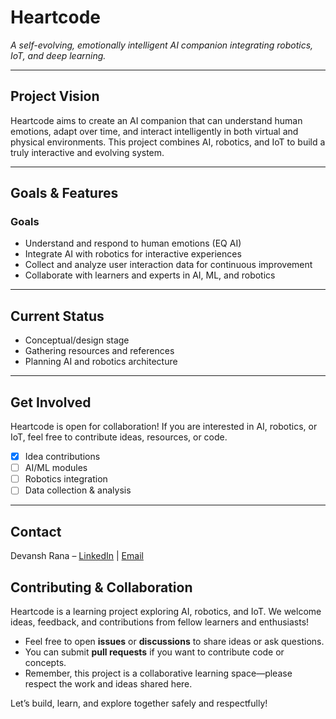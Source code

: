 # Heartcode
*A self-evolving, emotionally intelligent AI companion integrating robotics, IoT, and deep learning.*

---

## Project Vision
Heartcode aims to create an AI companion that can understand human emotions, adapt over time, and interact intelligently in both virtual and physical environments. This project combines AI, robotics, and IoT to build a truly interactive and evolving system.

---

## Goals & Features

### Goals
- Understand and respond to human emotions (EQ AI)
- Integrate AI with robotics for interactive experiences
- Collect and analyze user interaction data for continuous improvement
- Collaborate with learners and experts in AI, ML, and robotics

---

## Current Status
- Conceptual/design stage
- Gathering resources and references
- Planning AI and robotics architecture

---

## Get Involved
Heartcode is open for collaboration! If you are interested in AI, robotics, or IoT, feel free to contribute ideas, resources, or code.

- [x] Idea contributions  
- [ ] AI/ML modules  
- [ ] Robotics integration  
- [ ] Data collection & analysis  

---

## Contact
Devansh Rana – [LinkedIn](https://linkedin.com/in/devanshrana) | [Email](devanshrana9090@gmail.com)

## Contributing & Collaboration

Heartcode is a learning project exploring AI, robotics, and IoT. We welcome ideas, feedback, and contributions from fellow learners and enthusiasts!

- Feel free to open **issues** or **discussions** to share ideas or ask questions.  
- You can submit **pull requests** if you want to contribute code or concepts.  
- Remember, this project is a collaborative learning space—please respect the work and ideas shared here.

Let’s build, learn, and explore together safely and respectfully!

